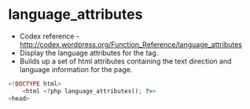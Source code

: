 # language_attributes
- Codex reference - http://codex.wordpress.org/Function_Reference/language_attributes
- Display the language attributes for the  tag.
- Builds up a set of html attributes containing the text direction and language information for the page.

```php
<!DOCTYPE html>
    <html <?php language_attributes(); ?>>
<head>
```